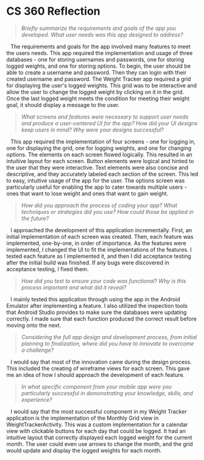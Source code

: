 # CS 360 Reflection

> *Briefly summarize the requirements and goals of the app you developed. What user needs was this app designed to address?*

&ensp; The requirements and goals for the app involved many features to meet the users needs. This app required the implementation and usage of three databases - one for storing usernames and passwords, one for storing logged weights, and one for storing options. To begin, the user should be able to create a username and password. Then they can login with their created username and password. The Weight Tracker app required a grid for displaying the user's logged weights. This grid was to be interactive and allow the user to change the logged weight by clicking on it in the grid. Once the last logged weight meets the condition for meeting their weight goal, it should display a message to the user.

> *What screens and features were necessary to support user needs and produce a user-centered UI for the app? How did your UI designs keep users in mind? Why were your designs successful?*

&ensp; This app required the implementation of four screens - one for logging in, one for displaying the grid, one for logging weights, and one for changing options. The elements on each screen flowed logically. This resulted in an intuitive layout for each screen. Button elements were logical and hinted to the user that they were interactive. Text elements were also concise and descriptive, and they accurately labeled each section of the screen. This led to easy, intuitive usage of the app for the user. The options screen was particularly useful for enabling the app to cater towards multiple users - ones that want to lose weight and ones that want to gain weight.

> *How did you approach the process of coding your app? What techniques or strategies did you use? How could those be applied in the future?*

&ensp; I approached the development of this application incrementally. First, an initial implementation of each screen was created. Then, each feature was implemented, one-by-one, in order of importance. As the features were implemented, I changed the UI to fit the implementations of the features. I tested each feature as I implemented it, and then I did acceptance testing after the initial build was finished. If any bugs were discovered in acceptance testing, I fixed them.

> *How did you test to ensure your code was functional? Why is this process important and what did it reveal?*

&ensp; I mainly tested this application through using the app in the Android Emulator after implementing a feature. I also utilized the inspection tools that Android Studio provides to make sure the databases were updating correctly. I made sure that each function produced the correct result before moving onto the next.

> *Considering the full app design and development process, from initial planning to finalization, where did you have to innovate to overcome a challenge?*

&ensp; I would say that most of the innovation came during the design process. This included the creating of wireframe views for each screen. This gave me an idea of how I should approach the development of each feature.

> *In what specific component from your mobile app were you particularly successful in demonstrating your knowledge, skills, and experience?*

&ensp; I would say that the most successful component in my Weight Tracker application is the implementation of the Monthly Grid view in WeightTrackerActivity. This was a custom implementation for a calendar view with clickable buttons for each day that could be logged. It had an intuitive layout that correctly displayed each logged weight for the current month. The user could even use arrows to change the month, and the grid would update and display the logged weights for each month.
